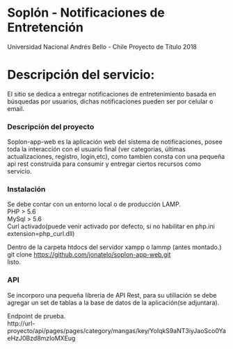 # Soplón - Notificaciones de Entretención
 Universidad Nacional Andrés Bello - Chile
 Proyecto de Título 2018

# Descripción del servicio:
El sitio se dedica a entregar notificaciones de entretenimiento basada en búsquedas por usuarios, dichas notificaciones pueden ser por celular o email. 

### Descripción del proyecto  
Soplon-app-web es la aplicación web del sistema de notificaciones, posee toda la interacción con el usuario final (ver categorias, últimas actualizaciones, registro, login,etc), como tambien consta con una pequeña api rest construida para consumir y entregar ciertos recursos como servicio.  

### Instalación  
Se debe contar con un entorno local o de producción LAMP.  
PHP > 5.6  
MySql > 5.6  
Curl activado(puede venir activado por defecto, si no habilitar en php.ini extension=php_curl.dll)  
  
Dentro de la carpeta htdocs del servidor xampp o lammp (antes montado.)
git clone https://github.com/jonatelo/soplon-app-web.git  
listo.  
  
### API
Se incorporo una pequeña libreria de API Rest, para su utiliación se debe agregar un set de tablas a la base de datos de la aplicación(se adjuntara).
  
Endpoint de prueba.  
http://url-proyecto/api/pages/pages/category/mangas/key/YoIqkS9aNT3iyJaoSco0YaeHzJ0Bzd8mzIoMXEug
